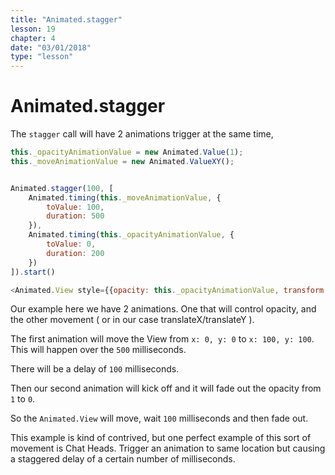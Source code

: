 ```yaml
---
title: "Animated.stagger"
lesson: 19
chapter: 4
date: "03/01/2018"
type: "lesson"
---
```


# Animated.stagger

The `stagger` call will have 2 animations trigger at the same time,

```js
this._opacityAnimationValue = new Animated.Value(1);
this._moveAnimationValue = new Animated.ValueXY();


Animated.stagger(100, [
	Animated.timing(this._moveAnimationValue, {
		toValue: 100,
		duration: 500
	}),
	Animated.timing(this._opacityAnimationValue, {
		toValue: 0,
		duration: 200
	})
]).start()

<Animated.View style={{opacity: this._opacityAnimationValue, transform: this._moveAnimationValue.getTranslateTransform()}} />
```

Our example here we have 2 animations. One that will control opacity, and the other movement ( or in our case translateX/translateY ).

The first animation will move the View from `x: 0, y: 0` to `x: 100, y: 100`. This will happen over the `500` milliseconds.

There will be a delay of `100` milliseconds.

Then our second animation will kick off and it will fade out the opacity from `1` to `0`.

So the `Animated.View` will move, wait `100` milliseconds and then fade out.


This example is kind of contrived, but one perfect example of this sort of movement is Chat Heads. Trigger an animation to same location but causing a staggered delay of a certain number of milliseconds.
